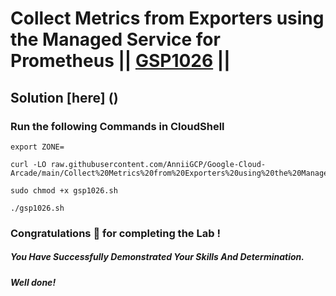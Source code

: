 # Collect Metrics from Exporters using the Managed Service for Prometheus || [GSP1026](https://www.cloudskillsboost.google/focuses/33340?parent=catalog) ||

## Solution [here] ()

### Run the following Commands in CloudShell

```
export ZONE=
```
```
curl -LO raw.githubusercontent.com/AnniiGCP/Google-Cloud-Arcade/main/Collect%20Metrics%20from%20Exporters%20using%20the%20Managed%20Service%20for%20Prometheus/gsp1026.sh

sudo chmod +x gsp1026.sh

./gsp1026.sh
```

### Congratulations 🎉 for completing the Lab !

##### *You Have Successfully Demonstrated Your Skills And Determination.*

#### *Well done!*

 

 
